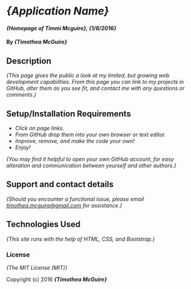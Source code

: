 # _{Application Name}_

#### _{Homepage of Timmi Mcguire}, {1/8/2016}_

#### By _**{Timothea McGuire}**_

## Description

_{This page gives the public a look at my limited, but growing web development capabilities.  From this page you can link to my projects in GitHub, alter them as you see fit, and contact me with any questions or comments.}_

## Setup/Installation Requirements

* _Click on page links._
* _From GitHub drop them into your own browser or text editor._
* _Improve, remove, and make the code your own!_
* _Enjoy!_

_{You may find it helpful to open your own GitHub account, for easy alteration and communication between yourself and other authors.}_

## Support and contact details

_{Should you encounter a functional issue, please email timothea.mcguire@gmail.com for assistance.}_

## Technologies Used

_{This site runs with the help of HTML, CSS, and Bootstrap.}_

### License

*{The MIT License (MIT)}*

Copyright (c) 2016 **_{Timothea McGuire}_**
